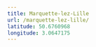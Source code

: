 ```yaml
---
title: Marquette-lez-Lille
url: /marquette-lez-lille/
latitude: 50.6760968
longitude: 3.0647175
---
```


